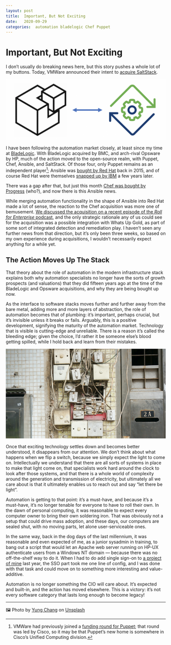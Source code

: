 ```yaml
---
layout: post
title:  Important, But Not Exciting 
date:   2020-09-29 
categories:  automation bladelogic Chef Puppet 
---
```


# Important, But Not Exciting


I don’t usually do breaking news here, but this story pushes a whole lot of my buttons. Today, VMWare announced their intent to [acquire SaltStack](https://www.vmware.com/company/news/updates/2020/intent-to-acquire-saltstack.html). 

![](/images/unknown_filename.178.png)

I have been following the automation market closely, at least since my time at [BladeLogic](https://findthethread.postach.io/tag/bladelogic). With BladeLogic acquired by BMC, and arch-rival Opsware by HP, much of the action moved to the open-source realm, with Puppet, Chef, Ansible, and SaltStack. Of those four, only Puppet remains as an independent player[^1]; Ansible was [bought by Red Hat](https://www.ansible.com/blog/red-hat) back in 2015, and of course Red Hat were themselves [snapped up by IBM](https://www.redhat.com/en/about/press-releases/ibm-closes-landmark-acquisition-red-hat-34-billion-defines-open-hybrid-cloud-future) a few years later. 

There was a gap after that, but just this month [Chef was bought by Progress](https://www.marketwatch.com/press-release/progress-announces-acquisition-of-chef-2020-09-08) (who?), and now there is this Ansible news.

While merging automation functionality in the shape of Ansible into Red Hat made a lot of sense, the reaction to the Chef acquisition was more one of bemusement. [We discussed the acquisition on a recent episode of the *Roll for Enterprise* podcast](https://anchor.fm/dashboard/episode/ejhiv1), and the only strategic rationale any of us could see for the acquisition was a possible integration with Whats Up Gold, as part of some sort of integrated detection and remediation play. I haven’t seen any further news from that direction, but it’s only been three weeks, so based on my own experience during acquisitions, I wouldn’t necessarily expect anything for a while yet.

## The Action Moves Up The Stack

That theory about the role of automation in the modern infrastructure stack explains both why automation specialists no longer have the sorts of growth prospects (and valuations) that they did fifteen years ago at the time of the BladeLogic and Opsware acquisitions, and why they are being bought up now.

As the interface to software stacks moves further and further away from the bare metal, adding more and more layers of abstraction, the role of automation becomes that of plumbing: it’s important, perhaps crucial, but it’s invisible unless it breaks or fails. Arguably, this is a positive development, signifying the maturity of the automation market. Technology that is visible is cutting-edge and unreliable. There is a reason it’s called the bleeding edge; given the choice, I’d rather it be someone else’s blood getting spilled, while I hold back and learn from their mistakes.

![](/images/unknown_filename.179.png)

Once that exciting technology settles down and becomes better understood, it disappears from our attention. We don’t think about what happens when we flip a switch, because we simply expect the light to come on. Intellectually we understand that there are all sorts of systems in place to make that light come on, that specialists work hard around the clock to look after those systems, and that there is a whole world of complexity around the generation and transmission of electricity, but ultimately all we care about is that it ultimately enables us to reach out and say “let there be light”.

Automation is getting to that point: it’s a must-have, and because it’s a must-have, it’s no longer tenable for everyone to have to roll their own. In the dawn of personal computing, it was reasonable to expect every computer owner to bring their own soldering iron. That was obviously not a setup that could drive mass adoption, and these days, our computers are sealed shut, with no moving parts, let alone user-serviceable ones.

In the same way, back in the dog days of the last millennium, it was reasonable and even expected of me, as a junior sysadmin in training, to bang out a script that would let an Apache web server running on HP-UX authenticate users from a Windows NT domain — because there was no off-the-shelf way to do it. When I had to do add single sign-on to [a project of mine](https://developer.mongodb.com/article/build-newsletter-website-mongodb-data-platform) last year, the SSO part took me one line of config, and I was done with that task and could move on to something more interesting and value-additive.

Automation is no longer something the CIO will care about. It’s expected and built-in, and the action has moved elsewhere. This is a victory: it’s not every software category that lasts long enough to become legacy!

[^1]: VMWare had previously joined a [funding round for Puppet](https://techcrunch.com/2018/06/27/puppet-raises-42m-led-by-cisco-as-its-devops-automation-platform-passes-40000-businesses/); that round was led by Cisco, so it may be that Puppet’s new home is somewhere in Cisco’s Unified Computing division.

***
🖼️ Photo by [Yung Chang](http://yun-chan.com/blog) on [Unsplash](https://www.unsplash.com)

